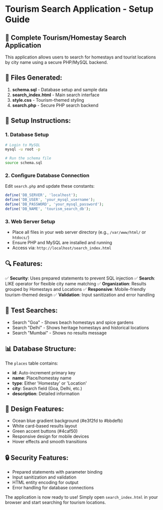 # Tourism Search Application - Setup Guide

## 🚀 Complete Tourism/Homestay Search Application

This application allows users to search for homestays and tourist locations by city name using a secure PHP/MySQL backend.

## 📁 Files Generated:

1. **schema.sql** - Database setup and sample data
2. **search_index.html** - Main search interface
3. **style.css** - Tourism-themed styling
4. **search.php** - Secure PHP search backend

## 🔧 Setup Instructions:

### 1. Database Setup
```bash
# Login to MySQL
mysql -u root -p

# Run the schema file
source schema.sql
```

### 2. Configure Database Connection
Edit `search.php` and update these constants:
```php
define('DB_SERVER', 'localhost');
define('DB_USER', 'your_mysql_username');
define('DB_PASSWORD', 'your_mysql_password');
define('DB_NAME', 'tourism_search_db');
```

### 3. Web Server Setup
- Place all files in your web server directory (e.g., `/var/www/html/` or `htdocs/`)
- Ensure PHP and MySQL are installed and running
- Access via: `http://localhost/search_index.html`

## 🔍 Features:

✅ **Security**: Uses prepared statements to prevent SQL injection
✅ **Search**: LIKE operator for flexible city name matching
✅ **Organization**: Results grouped by Homestays and Locations
✅ **Responsive**: Mobile-friendly tourism-themed design
✅ **Validation**: Input sanitization and error handling

## 🎯 Test Searches:

- Search "Goa" - Shows beach homestays and spice gardens
- Search "Delhi" - Shows heritage homestays and historical locations
- Search "Mumbai" - Shows no results message

## 📊 Database Structure:

The `places` table contains:
- **id**: Auto-increment primary key
- **name**: Place/homestay name
- **type**: Either 'Homestay' or 'Location'
- **city**: Search field (Goa, Delhi, etc.)
- **description**: Detailed information

## 🎨 Design Features:

- Ocean blue gradient background (#e3f2fd to #bbdefb)
- White card-based results layout
- Green accent buttons (#4caf50)
- Responsive design for mobile devices
- Hover effects and smooth transitions

## 🔒 Security Features:

- Prepared statements with parameter binding
- Input sanitization and validation
- HTML entity encoding for output
- Error handling for database connections

The application is now ready to use! Simply open `search_index.html` in your browser and start searching for tourism locations.